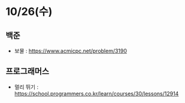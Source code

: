 # 10/26(수)

## 백준
- 보물 : https://www.acmicpc.net/problem/3190

## 프로그래머스
- 멀리 뛰기 : https://school.programmers.co.kr/learn/courses/30/lessons/12914
